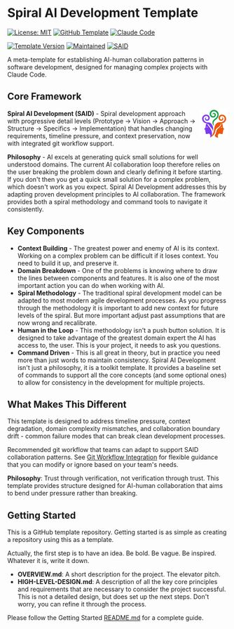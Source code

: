 # Spiral AI Development Template

[![License: MIT](https://img.shields.io/badge/License-MIT-yellow.svg)](LICENSE)
[![GitHub Template](https://img.shields.io/badge/GitHub-Template-6e5494.svg)](https://github.com/rjroy/claude-code-template/generate)
[![Claude Code](https://img.shields.io/badge/AI_Partner-Claude_Code-D97757.svg)](https://claude.ai/code)

[![Template Version](https://img.shields.io/badge/Version-v1.0.6-blue.svg)](https://github.com/rjroy/claude-code-template)
[![Maintained](https://img.shields.io/badge/Maintained-Yes-brightgreen.svg)](https://github.com/rjroy/claude-code-template/commits/main)
[![SAID](https://img.shields.io/badge/Methodology-SAID-16A34A.svg)](docs/SAID/)


A meta-template for establishing AI-human collaboration patterns in software development, designed for managing complex projects with Claude Code.

## Core Framework

<img src="docs/SAID/logos/said-64.png" align="right" style="margin-left: 10px">

**Spiral AI Development (SAID)** - Spiral development approach with progressive detail levels (Prototype → Vision → Approach → Structure → Specifics → Implementation) that handles changing requirements, timeline pressure, and context preservation, now with integrated git workflow support.

**Philosophy** - AI excels at generating quick small solutions for well understood domains. The current AI collaboration loop therefore relies on the user breaking the problem down and clearly defining it before starting. If you don't then you get a quick small solution for a complex problem, which doesn't work as you expect. Spiral AI Development addresses this by adapting proven development principles to AI collaboration. The framework provides both a spiral methodology and command tools to navigate it consistently.

## Key Components

- **Context Building** - The greatest power and enemy of AI is its context. Working on a complex problem can be difficult if it loses context. You need to build it up, and preserve it.
- **Domain Breakdown** - One of the problems is knowing where to draw the lines between components and features. It is also one of the most important action you can do when working with AI.
- **Spiral Methodology** - The traditional spiral development model can be adapted to most modern agile development processes. As you progress through the methodology it is important to add new context for future levels of the spiral. But more important adjust past assumptions that are now wrong and recalibrate.
- **Human in the Loop** - This methodology isn't a push button solution. It is designed to take advantage of the greatest domain expert the AI has access to, the user. This is your project, it needs to ask you questions.
- **Command Driven** - This is all great in theory, but in practice you need more than just words to maintain consistency. Spiral AI Development isn't just a philosophy, it is a toolkit template. It provides a baseline set of commands to support all the core concepts (and some optional ones) to allow for consistency in the development for multiple projects.

## What Makes This Different

This template is designed to address timeline pressure, context degradation, domain complexity mismatches, and collaboration boundary drift - common failure modes that can break clean development processes.

Recommended git workflow that teams can adapt to support SAID collaboration patterns. See [Git Workflow Integration](docs/SAID/git-workflow-integration.md) for flexible guidance that you can modify or ignore based on your team's needs.

**Philosophy**: Trust through verification, not verification through trust. This template provides structure designed for AI-human collaboration that aims to bend under pressure rather than breaking.

## Getting Started

This is a GitHub template repository.  Getting started is as simple as creating a repository using this as a template.

Actually, the first step is to have an idea. Be bold. Be vague. Be inspired. Whatever it is, write it down.

- **OVERVIEW.md**: A short description for the project. The elevator pitch.
- **HIGH-LEVEL-DESIGN.md**: A description of all the key core principles and requirements that are necessary to consider the project successful. This is not a detailed design, but does set up the next steps. Don't worry, you can refine it through the process.

Please follow the Getting Started [README.md](docs/SAID/getting-started/README.md) for a complete guide.

